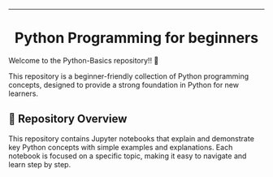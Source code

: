 ---
<h1 align="center"> Python Programming for beginners </h1>

Welcome to the Python-Basics repository!! 🎉

This repository is a beginner-friendly collection of Python programming concepts, designed to provide a strong foundation in Python for new learners.

## 📘 Repository Overview
This repository contains Jupyter notebooks that explain and demonstrate key Python concepts with simple examples and explanations. Each notebook is focused on a specific topic, making it easy to navigate and learn step by step.



